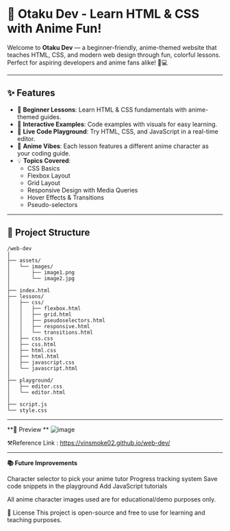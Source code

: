 # 🌸 Otaku Dev - Learn HTML & CSS with Anime Fun!

Welcome to **Otaku Dev** — a beginner-friendly, anime-themed website that teaches HTML, CSS, and modern web design through fun, colorful lessons. Perfect for aspiring developers and anime fans alike! 🎌💻

---

## ✨ Features

- 🧠 **Beginner Lessons**: Learn HTML & CSS fundamentals with anime-themed guides.
- 🎨 **Interactive Examples**: Code examples with visuals for easy learning.
- 🚀 **Live Code Playground**: Try HTML, CSS, and JavaScript in a real-time editor.
- 🎴 **Anime Vibes**: Each lesson features a different anime character as your coding guide.
- 💡 **Topics Covered**:
  - CSS Basics
  - Flexbox Layout
  - Grid Layout
  - Responsive Design with Media Queries
  - Hover Effects & Transitions
  - Pseudo-selectors

---

## 📁 Project Structure

```text
/web-dev
│
├── assets/
│   └── images/
│       ├── image1.png
│       └── image2.jpg
│
├── index.html
├── lessons/
│   ├── css/
│   │   ├── flexbox.html
│   │   ├── grid.html
│   │   ├── pseudoselectors.html
│   │   ├── responsive.html
│   │   └── transitions.html
│   ├── css.css
│   ├── css.html
│   ├── html.css
│   ├── html.html
│   ├── javascript.css
│   └── javascript.html
│
├── playground/
│   ├── editor.css
│   └── editor.html
│
├── script.js
└── style.css
```
---
**📸 Preview
**
![image](https://github.com/user-attachments/assets/88c3b648-c7af-4540-8a22-552232e10e9c)

⚒️Reference Link : https://vinsmoke02.github.io/web-dev/

---
**📚 Future Improvements**

Character selector to pick your anime tutor
Progress tracking system
Save code snippets in the playground
Add JavaScript tutorials

All anime character images used are for educational/demo purposes only.

📜 License
This project is open-source and free to use for learning and teaching purposes.





